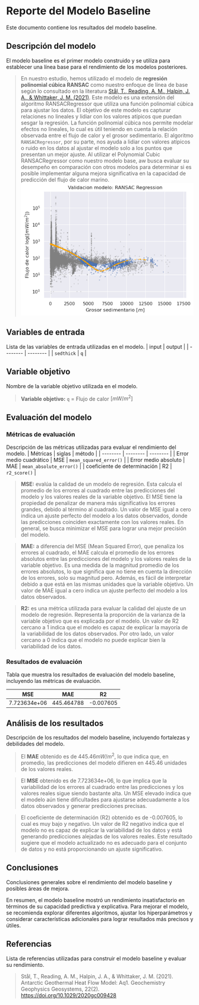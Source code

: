 # Reporte del Modelo Baseline

Este documento contiene los resultados del modelo baseline.

## Descripción del modelo

El modelo baseline es el primer modelo construido y se utiliza para establecer una línea base para el rendimiento de los modelos posteriores.

> En nuestro estudio, hemos utilizado el modelo de **regresión polinomial cúbica RANSAC** como nuestro enfoque de línea de base según lo consultado en la literatura [Stål, T., Reading, A. M., Halpin, J. A., & Whittaker, J. M. (2021)](https://agupubs.onlinelibrary.wiley.com/doi/full/10.1029/2020GC009428). Este modelo es una extensión del algoritmo RANSACRegressor que utiliza una función polinomial cúbica para ajustar los datos. El objetivo de este modelo es capturar relaciones no lineales y lidiar con los valores atípicos que puedan sesgar la regresión. La función polinomial cúbica nos permite modelar efectos no lineales, lo cual es útil teniendo en cuenta la relación observada entre el flujo de calor y el grosor sedimentario. El algoritmo `RANSACRegressor`, por su parte, nos ayuda a lidiar con valores atípicos o ruido en los datos al ajustar el modelo solo a los puntos que presentan un mejor ajuste. Al utilizar el Polynomial Cubic RANSACRegressor como nuestro modelo base, aw busca evaluar su desempeño en comparación con otros modelos para determinar si es posible implementar alguna mejora significativa en la capacidad de predicción del flujo de calor marino.
![baseline](images/baseline.png)
## Variables de entrada

Lista de las variables de entrada utilizadas en el modelo.
| input | output |
| -------- | -------- |
| `sedthick`  | `q`  |

## Variable objetivo

Nombre de la variable objetivo utilizada en el modelo.
> **Variable objetivo:** `q` = Flujo de calor $[mW/m^2]$ 
## Evaluación del modelo

### Métricas de evaluación

Descripción de las métricas utilizadas para evaluar el rendimiento del modelo.
| Métricas | siglas | método |
| -------- | -------- | -------- |
| Error medio cuadrático  | MSE  | `mean_squared_error()`  |
| Error medio absoluto  | MAE  | `mean_absolute_error()`  |
|  coeficiente de determinación  | R2  | `r2_score()`  |
> **MSE:** evalúa la calidad de un modelo de regresión. Esta calcula el promedio de los errores al cuadrado entre las predicciones del modelo y los valores reales de la variable objetivo. El MSE tiene la propiedad de penalizar de manera más significativa los errores grandes, debido al término al cuadrado. Un valor de MSE igual a cero indica un ajuste perfecto del modelo a los datos observados, donde las predicciones coinciden exactamente con los valores reales. En general, se busca minimizar el MSE para lograr una mejor precisión del modelo.

>  **MAE:** a diferencia del MSE (Mean Squared Error), que penaliza los errores al cuadrado, el MAE calcula el promedio de los errores absolutos entre las predicciones del modelo y los valores reales de la variable objetivo. Es una medida de la magnitud promedio de los errores absolutos, lo que significa que no tiene en cuenta la dirección de los errores, solo su magnitud pero. Además, es fácil de interpretar debido a que está en las mismas unidades que la variable objetivo. Un valor de MAE igual a cero indica un ajuste perfecto del modelo a los datos observados.

> **R2:** es una métrica utilizada para evaluar la calidad del ajuste de un modelo de regresión. Representa la proporción de la varianza de la variable objetivo que es explicada por el modelo. Un valor de R2 cercano a 1 indica que el modelo es capaz de explicar la mayoría de la variabilidad de los datos observados. Por otro lado, un valor cercano a 0 indica que el modelo no puede explicar bien la variabilidad de los datos.
### Resultados de evaluación

Tabla que muestra los resultados de evaluación del modelo baseline, incluyendo las métricas de evaluación.

| MSE | MAE | R2 |
| -------- | -------- | -------- |
| 7.723634e+06  | 445.464788  | -0.007605  |
		
## Análisis de los resultados

Descripción de los resultados del modelo baseline, incluyendo fortalezas y debilidades del modelo.
> El **MAE** obtenido es de  $445.46 mW/m^2$, lo que indica que, en promedio, las predicciones del modelo difieren en $445.46$ unidades de los valores reales.

> El **MSE** obtenido es de 7.723634e+06, lo que implica que la variabilidad de los errores al cuadrado entre las predicciones y los valores reales sigue siendo bastante alta. Un MSE elevado indica que el modelo aún tiene dificultades para ajustarse adecuadamente a los datos observados y generar predicciones precisas.

> El coeficiente de determinación (R2) obtenido es de -0.007605, lo cual es muy bajo y negativo. Un valor de R2 negativo indica que el modelo no es capaz de explicar la variabilidad de los datos y está generando predicciones alejadas de los valores reales. Este resultado sugiere que el modelo actualizado no es adecuado para el conjunto de datos y no está proporcionando un ajuste significativo.

## Conclusiones

Conclusiones generales sobre el rendimiento del modelo baseline y posibles áreas de mejora.

En resumen, el modelo baseline mostró un rendimiento insatisfactorio en términos de su capacidad predictiva y explicativa. Para mejorar el modelo, se recomienda explorar diferentes algoritmos, ajustar los hiperparámetros y considerar características adicionales para lograr resultados más precisos y útiles.

## Referencias

Lista de referencias utilizadas para construir el modelo baseline y evaluar su rendimiento.

> Stål, T., Reading, A. M., Halpin, J. A., & Whittaker, J. M. (2021). Antarctic Geothermal Heat Flow Model: Aq1. Geochemistry Geophysics Geosystems, 22(2). https://doi.org/10.1029/2020gc009428
